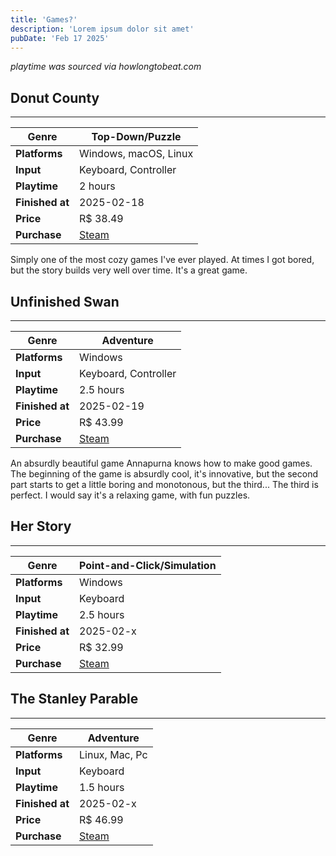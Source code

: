 ```yaml
---
title: 'Games?'
description: 'Lorem ipsum dolor sit amet'
pubDate: 'Feb 17 2025'
---
```


*playtime was sourced via howlongtobeat.com*

## Donut County

---

| **Genre**     | Top-Down/Puzzle |
|--------------|----------------|
| **Platforms** | Windows, macOS, Linux |
| **Input**     | Keyboard, Controller |
| **Playtime**  | 2 hours |
| **Finished at** | 2025-02-18 |
| **Price**     | R$ 38.49 |
| **Purchase**  | [Steam](https://store.steampowered.com/app/702670/Donut_County/) |

Simply one of the most cozy games I've ever played. At times I got bored, but the story builds very well over time. It's a great game.

## Unfinished Swan	

---

| **Genre**     | Adventure |
|--------------|----------------|
| **Platforms** | Windows |
| **Input**     | Keyboard, Controller |
| **Playtime**  | 2.5 hours |
| **Finished at** | 2025-02-19 |
| **Price**     | R$ 43.99 |
| **Purchase**  | [Steam](https://store.steampowered.com/app/1206430/The_Unfinished_Swan/) |

An absurdly beautiful game Annapurna knows how to make good games. The beginning of the game is absurdly cool, it's innovative, but the second part starts to get a little boring and monotonous, but the third... The third is perfect. I would say it's a relaxing game, with fun puzzles.

## Her Story

---

| **Genre**     | Point-and-Click/Simulation|
|--------------|----------------|
| **Platforms** | Windows |
| **Input**     | Keyboard |
| **Playtime**  | 2.5 hours |
| **Finished at** | 2025-02-x |
| **Price**     | R$ 32.99 |
| **Purchase**  | [Steam](https://store.steampowered.com/app/368370/Her_Story/) |

## The Stanley Parable

---

| **Genre**     | Adventure |
|--------------|----------------|
| **Platforms** | Linux, Mac, Pc |
| **Input**     | Keyboard |
| **Playtime**  | 1.5 hours |
| **Finished at** | 2025-02-x |
| **Price**     | R$ 46.99 |
| **Purchase**  | [Steam](https://store.steampowered.com/app/221910/) |
